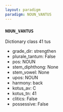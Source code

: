 ```yaml
---
layout: paradigm
paradigm: NOUN_VANTUS
---
```

### ` NOUN_VANTUS `

Dictionary class 41 tus
* grade_dir: strengthen
* plurale_tantum: False
* pos: NOUN
* stem_diphthong: None
* stem_vowel: None
* upos: NOUN
* harmony: back
* kotus_av: C
* kotus_tn: 41
* clitics: False
* possessive: False

